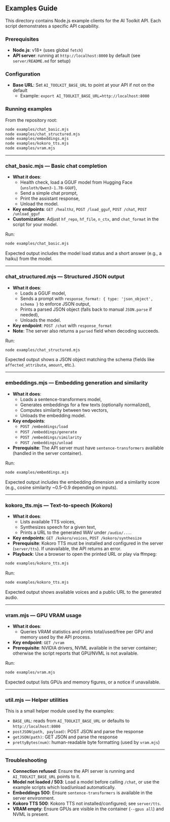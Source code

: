 ## Examples Guide

This directory contains Node.js example clients for the AI Toolkit API. Each script demonstrates a specific API capability.

### Prerequisites
- **Node.js**: v18+ (uses global `fetch`)
- **API server**: running at `http://localhost:8000` by default (see `server/README.md` for setup)

### Configuration
- **Base URL**: Set `AI_TOOLKIT_BASE_URL` to point at your API if not on the default
  - Example: `export AI_TOOLKIT_BASE_URL=http://localhost:8000`

### Running examples
From the repository root:

```bash
node examples/chat_basic.mjs
node examples/chat_structured.mjs
node examples/embeddings.mjs
node examples/kokoro_tts.mjs
node examples/vram.mjs
```

---

### chat_basic.mjs — Basic chat completion
- **What it does**:
  - Health check, load a GGUF model from Hugging Face (`unsloth/Qwen3-1.7B-GGUF`),
  - Send a simple chat prompt,
  - Print the assistant response,
  - Unload the model.
- **Key endpoints**: `GET /healthz`, `POST /load_gguf`, `POST /chat`, `POST /unload_gguf`
- **Customization**: Adjust `hf_repo`, `hf_file`, `n_ctx`, and `chat_format` in the script for your model.

Run:
```bash
node examples/chat_basic.mjs
```

Expected output includes the model load status and a short answer (e.g., a haiku) from the model.

---

### chat_structured.mjs — Structured JSON output
- **What it does**:
  - Loads a GGUF model,
  - Sends a prompt with `response_format: { type: 'json_object', schema }` to enforce JSON output,
  - Prints a parsed JSON object (falls back to manual `JSON.parse` if needed),
  - Unloads the model.
- **Key endpoint**: `POST /chat` with `response_format`
- **Note**: The server also returns a `parsed` field when decoding succeeds.

Run:
```bash
node examples/chat_structured.mjs
```

Expected output shows a JSON object matching the schema (fields like `affected_attribute`, `amount`, etc.).

---

### embeddings.mjs — Embedding generation and similarity
- **What it does**:
  - Loads a sentence-transformers model,
  - Generates embeddings for a few texts (optionally normalized),
  - Computes similarity between two vectors,
  - Unloads the embedding model.
- **Key endpoints**:
  - `POST /embeddings/load`
  - `POST /embeddings/generate`
  - `POST /embeddings/similarity`
  - `POST /embeddings/unload`
- **Prerequisite**: The API server must have `sentence-transformers` available (handled in the server container).

Run:
```bash
node examples/embeddings.mjs
```

Expected output includes the embedding dimension and a similarity score (e.g., cosine similarity ~0.5–0.9 depending on inputs).

---

### kokoro_tts.mjs — Text-to-speech (Kokoro)
- **What it does**:
  - Lists available TTS voices,
  - Synthesizes speech for a given text,
  - Prints a URL to the generated WAV under `/audio/...`.
- **Key endpoints**: `GET /kokoro/voices`, `POST /kokoro/synthesize`
- **Prerequisite**: Kokoro TTS must be installed and configured in the server (`server/tts`). If unavailable, the API returns an error.
- **Playback**: Use a browser to open the printed URL or play via ffmpeg:

```bash
node examples/kokoro_tts.mjs
```

Run:
```bash
node examples/kokoro_tts.mjs
```

Expected output shows available voices and a public URL to the generated audio.

---

### vram.mjs — GPU VRAM usage
- **What it does**:
  - Queries VRAM statistics and prints total/used/free per GPU and memory used by the API process.
- **Key endpoint**: `GET /vram`
- **Prerequisite**: NVIDIA drivers, NVML available in the server container; otherwise the script reports that GPU/NVML is not available.

Run:
```bash
node examples/vram.mjs
```

Expected output lists GPUs and memory figures, or a notice if unavailable.

---

### util.mjs — Helper utilities
This is a small helper module used by the examples:
- `BASE_URL`: reads from `AI_TOOLKIT_BASE_URL` or defaults to `http://localhost:8000`
- `postJSON(path, payload)`: POST JSON and parse the response
- `getJSON(path)`: GET JSON and parse the response
- `prettyBytes(num)`: human-readable byte formatting (used by `vram.mjs`)

---

### Troubleshooting
- **Connection refused**: Ensure the API server is running and `AI_TOOLKIT_BASE_URL` points to it.
- **Model not loaded / 503**: Load a model before calling `/chat`, or use the example scripts which load/unload automatically.
- **Embeddings 500**: Ensure `sentence-transformers` is available in the server environment.
- **Kokoro TTS 500**: Kokoro TTS not installed/configured; see `server/tts`.
- **VRAM empty**: Ensure GPUs are visible in the container (`--gpus all`) and NVML is present.



